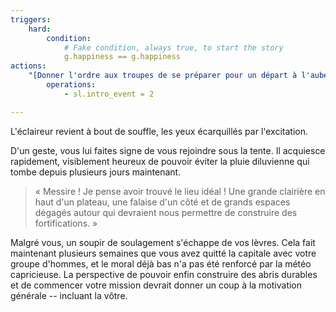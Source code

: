 ```yaml
---
triggers:
    hard:
        condition:
            # Fake condition, always true, to start the story
            g.happiness == g.happiness
actions:
    "[Donner l'ordre aux troupes de se préparer pour un départ à l'aube]":
        operations:
            - sl.intro_event = 2

---
```


L'éclaireur revient à bout de souffle, les yeux écarquillés par l'excitation.

D'un geste, vous lui faites signe de vous rejoindre sous la tente. Il acquiesce rapidement, visiblement heureux de pouvoir éviter la pluie diluvienne qui tombe depuis plusieurs jours maintenant.

> « Messire ! Je pense avoir trouvé le lieu idéal ! Une grande clairière en haut d'un plateau, une falaise d'un côté et de grands espaces dégagés autour qui devraient nous permettre de construire des fortifications. »

Malgré vous, un soupir de soulagement s'échappe de vos lèvres. Cela fait maintenant plusieurs semaines que vous avez quitté la capitale avec votre groupe d'hommes, et le moral déjà bas n'a pas été renforcé par la météo capricieuse. La perspective de pouvoir enfin construire des abris durables et de commencer votre mission devrait donner un coup à la motivation générale -- incluant la vôtre.
